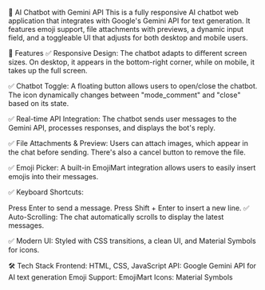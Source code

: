 🚀 AI Chatbot with Gemini API
This is a fully responsive AI chatbot web application that integrates with Google's Gemini API for text generation. It features emoji support, file attachments with previews, a dynamic input field, and a toggleable UI that adjusts for both desktop and mobile users.

📌 Features
✅ Responsive Design: The chatbot adapts to different screen sizes. On desktop, it appears in the bottom-right corner, while on mobile, it takes up the full screen.

✅ Chatbot Toggle: A floating button allows users to open/close the chatbot. The icon dynamically changes between "mode_comment" and "close" based on its state.

✅ Real-time API Integration: The chatbot sends user messages to the Gemini API, processes responses, and displays the bot's reply.

✅ File Attachments & Preview: Users can attach images, which appear in the chat before sending. There's also a cancel button to remove the file.

✅ Emoji Picker: A built-in EmojiMart integration allows users to easily insert emojis into their messages.

✅ Keyboard Shortcuts:

Press Enter to send a message.
Press Shift + Enter to insert a new line.
✅ Auto-Scrolling: The chat automatically scrolls to display the latest messages.

✅ Modern UI: Styled with CSS transitions, a clean UI, and Material Symbols for icons.

🛠️ Tech Stack
Frontend: HTML, CSS, JavaScript
API: Google Gemini API for AI text generation
Emoji Support: EmojiMart
Icons: Material Symbols

